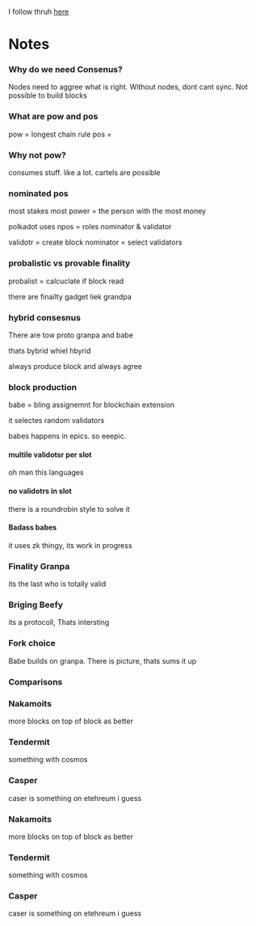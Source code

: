 I follow thruh [here](https://wiki.polkadot.network/docs/learn-consensus)

# Notes

### Why do we need Consenus?
Nodes need to aggree what is right.
Without nodes, dont cant sync.
Not possible to build blocks

### What are pow and pos
pow = longest chain rule
pos = 

### Why not pow?
consumes stuff. like a lot. cartels are possible

### nominated pos
most stakes most power = the person with the most money

polkadot uses npos = roles nominator & validator

validotr = create block
nominator = select validators

### probalistic vs provable finality

probalist = calcuclate if block read

there are finailty gadget liek grandpa

### hybrid consesnus
There are tow proto
granpa and babe

thats bybrid whiel hbyrid

always produce block and always agree

### block production 

babe = bling assignemnt for blockchain extension

it selectes random validators

babes happens in epics. so eeepic.

#### multile validotsr per slot

oh man this languages

#### no validotrs in slot

there is a roundrobin style to solve it

#### Badass babes

it uses zk thingy, its work in progress

### Finality Granpa

its the last who is totally valid

### Briging Beefy

its a protocoll, 
Thats intersting

### Fork choice

Babe builds on granpa.
There is picture, thats sums it up

### Comparisons

### Nakamoits

more blocks on top of block as better

### Tendermit

something with cosmos

### Casper 

caser is something on etehreum i guess

### Nakamoits

more blocks on top of block as better

### Tendermit

something with cosmos

### Casper 

caser is something on etehreum i guess


